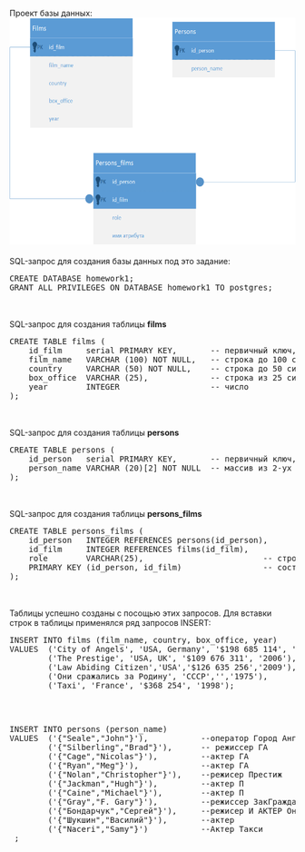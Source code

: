 Проект базы данных:<br>
<img src="Homework1_SQL.png" height=400px alt="">
<br><br>
SQL-запрос для создания базы данных под это задание:<br>
<pre>
CREATE DATABASE homework1;
GRANT ALL PRIVILEGES ON DATABASE homework1 TO postgres;
</pre>
<br><br>
SQL-запрос для создания таблицы <b>films</b><br>
<pre>
CREATE TABLE films (
    id_film     serial PRIMARY KEY,       -- первичный ключ, serial - числовой тип данных с автоувеличением
    film_name   VARCHAR (100) NOT NULL,   -- строка до 100 символов, не уникальный, не пустой
    country     VARCHAR (50) NOT NULL,    -- строка до 50 символов, не уник, не пустой
    box_office  VARCHAR (25),             -- строка из 25 символов
    year        INTEGER                   -- число
);
</pre>
<br><br>
SQL-запрос для создания таблицы <b>persons</b><br>
<pre>
CREATE TABLE persons (
    id_person   serial PRIMARY KEY,       -- первичный ключ, serial - генерирует id
    person_name VARCHAR (20)[2] NOT NULL  -- массив из 2-ух строк до 20 символов, не пустой
);
</pre>
<br><br>
SQL-запрос для создания таблицы <b>persons_films</b><br>
<pre>
CREATE TABLE persons_films (
    id_person   INTEGER REFERENCES persons(id_person),       -- PK and FK (persons)
    id_film     INTEGER REFERENCES films(id_film),           -- PK and FK (films)
    role        VARCHAR(25),                         -- строка до 25 символов
    PRIMARY KEY (id_person, id_film)                 -- составной первичный ключ
);
</pre>
<br><br>
Таблицы успешно созданы с посощью этих запросов.
Для вставки строк в таблицы применялся ряд запросов INSERT:

<pre>
INSERT INTO films (film_name, country, box_office, year)
VALUES  ('City of Angels', 'USA, Germany', '$198 685 114', '1998'),
        ('The Prestige', 'USA, UK', '$109 676 311', '2006'),
        ('Law Abiding Citizen','USA','$126 635 256','2009'),
        ('Они сражались за Родину', 'СССР','','1975'),
        ('Taxi', 'France', '$368 254', '1998');
        
</pre>
<img src="query_insert1" alt="">

<pre>
INSERT INTO persons (person_name)
VALUES  ('{"Seale","John"}'),           --оператор Город Ангелов
        ('{"Silberling","Brad"}'),      -- режиссер ГА
        ('{"Cage","Nicolas"}'),         --актер ГА
        ('{"Ryan","Meg"}'),             --актер ГА
        ('{"Nolan","Christopher"}'),    --режисер Престиж
        ('{"Jackman","Hugh"}'),         --актер П
        ('{"Caine","Michael"}'),        --актер П
        ('{"Gray","F. Gary"}'),         --режиссер ЗакГражданин
        ('{"Бондарчук","Сергей"}'),     --режисер И АКТЕР Они сражались
        ('{"Шукшин","Василий"}'),       --актер
        ('{"Naceri","Samy"}')           --Актер Такси
 ;           
        
</pre>

